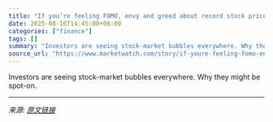 ```yaml
---
title: "If you’re feeling FOMO, envy and greed about record stock prices, you’re not alone. That’s how market bubbles form."
date: 2025-08-16T14:45:00+08:00
categories: ["finance"]
tags: []
summary: "Investors are seeing stock-market bubbles everywhere. Why they might be spot-on."
source_url: "https://www.marketwatch.com/story/if-youre-feeling-fomo-envy-and-greed-about-record-stock-prices-youre-not-alone-its-how-market-bubbles-form-9167d073?mod=mw_rss_topstories"
---
```


Investors are seeing stock-market bubbles everywhere. Why they might be spot-on.

---

*来源: [原文链接](https://www.marketwatch.com/story/if-youre-feeling-fomo-envy-and-greed-about-record-stock-prices-youre-not-alone-its-how-market-bubbles-form-9167d073?mod=mw_rss_topstories)*

